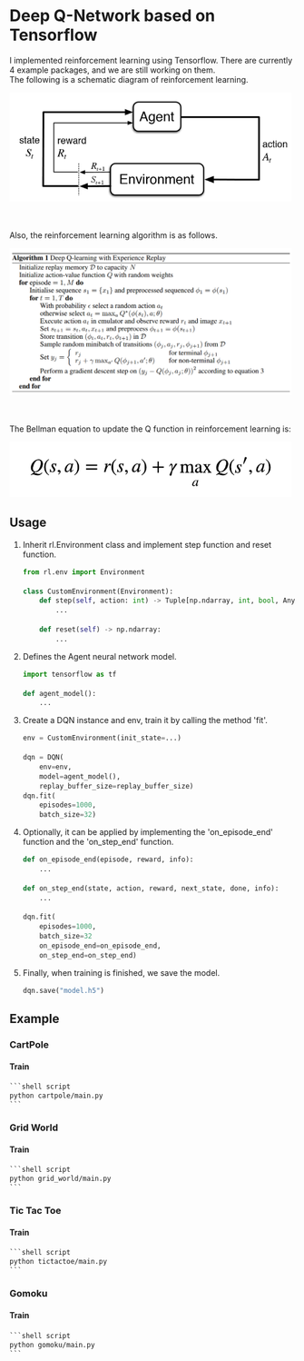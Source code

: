 # Deep Q-Network based on Tensorflow

I implemented reinforcement learning using Tensorflow. There are currently 4 example packages, and we are still working on them.\
The following is a schematic diagram of reinforcement learning.

<img src="./images/rl.png" alt="" width="497" height="192" />

<br /><br />
Also, the reinforcement learning algorithm is as follows.<br />

<img src="./images/dqn-algorithm.png" alt="" width="497" height="259" />

<br /><br />
The Bellman equation to update the Q function in reinforcement learning is:<br />

<img src="./images/bellman.png" alt="" width="497" height="98" />

## Usage

1. Inherit rl.Environment class and implement step function and reset function.

    ```python
    from rl.env import Environment
   
    class CustomEnvironment(Environment):
        def step(self, action: int) -> Tuple[np.ndarray, int, bool, Any]:
            ...
   
        def reset(self) -> np.ndarray:
            ...
    ```

2. Defines the Agent neural network model.

    ```python
    import tensorflow as tf
    
    def agent_model():
        ...
    ```

3. Create a DQN instance and env, train it by calling the method 'fit'.

    ```python
    env = CustomEnvironment(init_state=...)
    
    dqn = DQN(
        env=env,
        model=agent_model(),
        replay_buffer_size=replay_buffer_size)
    dqn.fit(
        episodes=1000,
        batch_size=32)
    ```

4. Optionally, it can be applied by implementing the 'on_episode_end' function and the 'on_step_end' function.

    ```python
    def on_episode_end(episode, reward, info):
        ...
   
    def on_step_end(state, action, reward, next_state, done, info):
        ...
    
    dqn.fit(
        episodes=1000,
        batch_size=32
        on_episode_end=on_episode_end,
        on_step_end=on_step_end)
    ```

5. Finally, when training is finished, we save the model.

    ```python
    dqn.save("model.h5")
    ```

## Example

### CartPole

#### Train
    ```shell script
    python cartpole/main.py
    ```

### Grid World

#### Train
    ```shell script
    python grid_world/main.py
    ```

### Tic Tac Toe

#### Train
    ```shell script
    python tictactoe/main.py
    ```

### Gomoku

#### Train
    ```shell script
    python gomoku/main.py
    ```